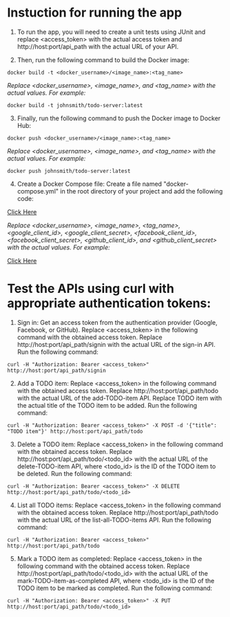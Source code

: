 # Instuction for running the app
1. To run the app, you will need to create a unit tests using JUnit and replace <access_token> with the actual access token and http://host:port/api_path with the actual URL of your API.

2. Then, run the following command to build the Docker image:

`docker build -t <docker_username>/<image_name>:<tag_name>`

*Replace <docker_username>, <image_name>, and <tag_name> with the actual values. For example:*

`docker build -t johnsmith/todo-server:latest`

3. Finally, run the following command to push the Docker image to Docker Hub:

`docker push <docker_username>/<image_name>:<tag_name>`

*Replace <docker_username>, <image_name>, and <tag_name> with the actual values. For example:*

`docker push johnsmith/todo-server:latest`

4. Create a Docker Compose file:
Create a file named "docker-compose.yml" in the root directory of your project and add the following code:

[Click Here](file/Docker_Compose_file.txt)

*Replace <docker_username>, <image_name>, <tag_name>, <google_client_id>, <google_client_secret>, <facebook_client_id>, <facebook_client_secret>, <github_client_id>, and <github_client_secret> with the actual values. For example:*

[Click Here](file/example_of_Docker_Compose_file.txt)

# Test the APIs using curl with appropriate authentication tokens:
1. Sign in:
Get an access token from the authentication provider (Google, Facebook, or GitHub).
Replace <access_token> in the following command with the obtained access token.
Replace http://host:port/api_path/signin with the actual URL of the sign-in API.
Run the following command:

`curl -H "Authorization: Bearer <access_token>" http://host:port/api_path/signin`

2. Add a TODO item:
Replace <access_token> in the following command with the obtained access token.
Replace http://host:port/api_path/todo with the actual URL of the add-TODO-item API.
Replace TODO item with the actual title of the TODO item to be added.
Run the following command:

`curl -H "Authorization: Bearer <access_token>" -X POST -d '{"title": "TODO item"}' http://host:port/api_path/todo`

3. Delete a TODO item:
Replace <access_token> in the following command with the obtained access token.
Replace http://host:port/api_path/todo/<todo_id> with the actual URL of the delete-TODO-item API, where <todo_id> is the ID of the TODO item to be deleted.
Run the following command:

`curl -H "Authorization: Bearer <access_token>" -X DELETE http://host:port/api_path/todo/<todo_id>`

4. List all TODO items:
Replace <access_token> in the following command with the obtained access token.
Replace http://host:port/api_path/todo with the actual URL of the list-all-TODO-items API.
Run the following command:

`curl -H "Authorization: Bearer <access_token>" http://host:port/api_path/todo`

5. Mark a TODO item as completed:
Replace <access_token> in the following command with the obtained access token.
Replace http://host:port/api_path/todo/<todo_id> with the actual URL of the mark-TODO-item-as-completed API, where <todo_id> is the ID of the TODO item to be marked as completed.
Run the following command:

`curl -H "Authorization: Bearer <access_token>" -X PUT http://host:port/api_path/todo/<todo_id>`

